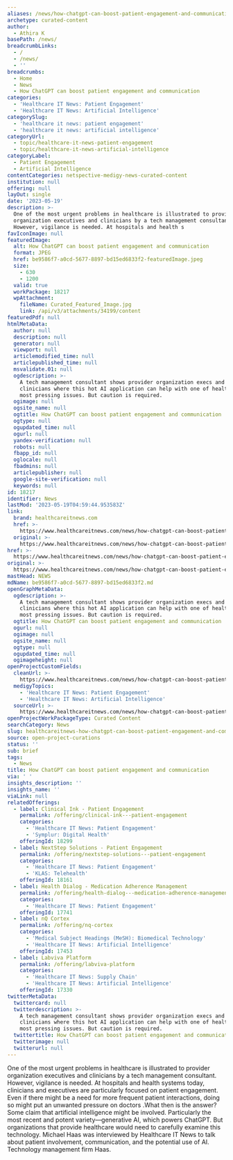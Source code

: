 ```yaml
---
aliases: /news/how-chatgpt-can-boost-patient-engagement-and-communication
archetype: curated-content
author:
  - Athira K
basePath: /news/
breadcrumbLinks:
  - /
  - /news/
  - ''
breadcrumbs:
  - Home
  - News
  - How ChatGPT can boost patient engagement and communication
categories:
  - 'Healthcare IT News: Patient Engagement'
  - 'Healthcare IT News: Artificial Intelligence'
categorySlug:
  - 'healthcare it news: patient engagement'
  - 'healthcare it news: artificial intelligence'
categoryUrl:
  - topic/healthcare-it-news-patient-engagement
  - topic/healthcare-it-news-artificial-intelligence
categoryLabel:
  - Patient Engagement
  - Artificial Intelligence
contentCategories: netspective-medigy-news-curated-content
institution: null
offering: null
layOut: single
date: '2023-05-19'
description: >-
  One of the most urgent problems in healthcare is illustrated to provider
  organization executives and clinicians by a tech management consultant.
  However, vigilance is needed. At hospitals and health s
favIconImage: null
featuredImage:
  alt: How ChatGPT can boost patient engagement and communication
  format: JPEG
  href: be9586f7-a0cd-5677-8897-bd15ed6833f2-featuredImage.jpeg
  size:
    - 630
    - 1200
  valid: true
  workPackage: 18217
  wpAttachment:
    fileName: Curated_Featured_Image.jpg
    link: /api/v3/attachments/34199/content
featuredPdf: null
htmlMetaData:
  author: null
  description: null
  generator: null
  viewport: null
  articlemodified_time: null
  articlepublished_time: null
  msvalidate.01: null
  ogdescription: >-
    A tech management consultant shows provider organization execs and
    clinicians where this hot AI application can help with one of healthcare's
    most pressing issues. But caution is required.
  ogimage: null
  ogsite_name: null
  ogtitle: How ChatGPT can boost patient engagement and communication
  ogtype: null
  ogupdated_time: null
  ogurl: null
  yandex-verification: null
  robots: null
  fbapp_id: null
  oglocale: null
  fbadmins: null
  articlepublisher: null
  google-site-verification: null
  keywords: null
id: 18217
identifier: News
lastMod: '2023-05-19T04:59:44.953583Z'
link:
  brand: healthcareitnews.com
  href: >-
    https://www.healthcareitnews.com/news/how-chatgpt-can-boost-patient-engagement-and-communication
  original: >-
    https://www.healthcareitnews.com/news/how-chatgpt-can-boost-patient-engagement-and-communication
href: >-
  https://www.healthcareitnews.com/news/how-chatgpt-can-boost-patient-engagement-and-communication
original: >-
  https://www.healthcareitnews.com/news/how-chatgpt-can-boost-patient-engagement-and-communication
mastHead: NEWS
mdName: be9586f7-a0cd-5677-8897-bd15ed6833f2.md
openGraphMetaData:
  ogdescription: >-
    A tech management consultant shows provider organization execs and
    clinicians where this hot AI application can help with one of healthcare's
    most pressing issues. But caution is required.
  ogtitle: How ChatGPT can boost patient engagement and communication
  ogurl: null
  ogimage: null
  ogsite_name: null
  ogtype: null
  ogupdated_time: null
  ogimageheight: null
openProjectCustomFields:
  cleanUrl: >-
    https://www.healthcareitnews.com/news/how-chatgpt-can-boost-patient-engagement-and-communication
  medigyTopics:
    - 'Healthcare IT News: Patient Engagement'
    - 'Healthcare IT News: Artificial Intelligence'
  sourceUrl: >-
    https://www.healthcareitnews.com/news/how-chatgpt-can-boost-patient-engagement-and-communication
openProjectWorkPackageType: Curated Content
searchCategory: News
slug: healthcareitnews-how-chatgpt-can-boost-patient-engagement-and-communication
source: open-project-curations
status: ''
sub: brief
tags:
  - News
title: How ChatGPT can boost patient engagement and communication
via: ' '
insights_description: ''
insights_name: ''
viaLink: null
relatedOfferings:
  - label: Clinical Ink - Patient Engagement
    permalink: /offering/clinical-ink---patient-engagement
    categories:
      - 'Healthcare IT News: Patient Engagement'
      - 'Symplur: Digital Health'
    offeringId: 18299
  - label: NextStep Solutions - Patient Engagement
    permalink: /offering/nextstep-solutions---patient-engagement
    categories:
      - 'Healthcare IT News: Patient Engagement'
      - 'KLAS: Telehealth'
    offeringId: 18161
  - label: Health Dialog - Medication Adherence Management
    permalink: /offering/health-dialog---medication-adherence-management
    categories:
      - 'Healthcare IT News: Patient Engagement'
    offeringId: 17741
  - label: nQ Cortex
    permalink: /offering/nq-cortex
    categories:
      - 'Medical Subject Headings (MeSH): Biomedical Technology'
      - 'Healthcare IT News: Artificial Intelligence'
    offeringId: 17453
  - label: Labviva Platform
    permalink: /offering/labviva-platform
    categories:
      - 'Healthcare IT News: Supply Chain'
      - 'Healthcare IT News: Artificial Intelligence'
    offeringId: 17330
twitterMetaData:
  twittercard: null
  twitterdescription: >-
    A tech management consultant shows provider organization execs and
    clinicians where this hot AI application can help with one of healthcare's
    most pressing issues. But caution is required.
  twittertitle: How ChatGPT can boost patient engagement and communication
  twitterimage: null
  twitterurl: null
---
```

<p>One of the most urgent problems in healthcare is illustrated to provider organization executives and clinicians by a tech management consultant. However, vigilance is needed. At hospitals and health systems today, clinicians and executives are particularly focused on patient engagement. Even if there might be a need for more frequent patient interactions, doing so might put an unwanted pressure on doctors .What then is the answer? Some claim that artificial intelligence might be involved. Particularly the most recent and potent variety—generative AI, which powers ChatGPT. But organizations that provide healthcare would need to carefully examine this technology. Michael Haas was interviewed by Healthcare IT News to talk about patient involvement, communication, and the potential use of AI. Technology management firm Haas.</p>